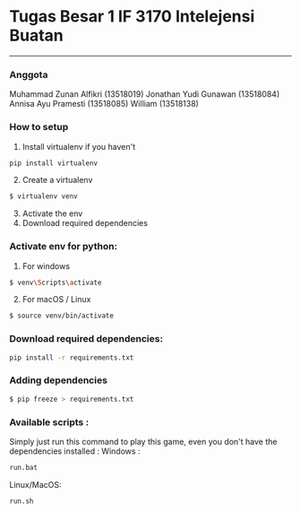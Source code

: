# Tugas Besar 1 IF 3170 Intelejensi Buatan
---

### Anggota
Muhammad Zunan Alfikri (13518019)
Jonathan Yudi Gunawan (13518084)
Annisa Ayu Pramesti  (13518085)
William (13518138)

### How to setup
1. Install virtualenv if you haven't
```bash
pip install virtualenv
```
2. Create a virtualenv
```bash
$ virtualenv venv
```
3. Activate the env 
4. Download required dependencies 

### Activate env for python:
1. For windows
```bash
$ venv\Scripts\activate
```
2. For macOS / Linux
```bash
$ source venv/bin/activate
```
### Download required dependencies:
```bash
pip install -r requirements.txt
```

### Adding dependencies
```bash
$ pip freeze > requirements.txt
```

### Available scripts :
Simply just run this command to play this game, even you don't have the dependencies installed : 
Windows : 
```bash
run.bat
```
Linux/MacOS: 
```bash
run.sh
```
